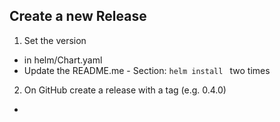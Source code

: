 ## Create a new Release

1. Set the version 
  - in helm/Chart.yaml
  - Update the README.me - Section: `helm install ` two times
2. On GitHub create a release with a tag (e.g. 0.4.0)
  - 